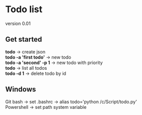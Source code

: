 # Todo list
  
version 0.01

## Get started
  
**todo** -> create json  
**todo -a 'first todo'** -> new todo  
**todo -a 'second' -p 1** -> new todo with priority  
**todo** -> list all todos  
**todo -d 1** -> delete todo by id  

## Windows
  
Git bash -> set .bashrc -> alias todo='python /c/Script/todo.py'  
Powershell -> set path system variable  

